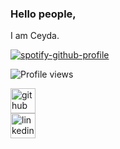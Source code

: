 ### Hello people,
I am Ceyda. 

[![spotify-github-profile](https://spotify-github-profile.vercel.app/api/view?uid=c.duzgec&cover_image=true&theme=default&bar_color=53b14f&bar_color_cover=false)](https://github.com/kittinan/spotify-github-profile)

![Profile views](https://gpvc.arturio.dev/cduzgec)  

[<img src='https://cdn.jsdelivr.net/npm/simple-icons@3.0.1/icons/github.svg' alt='github' height='40'>](https://github.com/cduzgec)  
[<img src='https://cdn.jsdelivr.net/npm/simple-icons@3.0.1/icons/linkedin.svg' alt='linkedin' height='40'>](https://www.linkedin.com/in/cduzgec/) 
